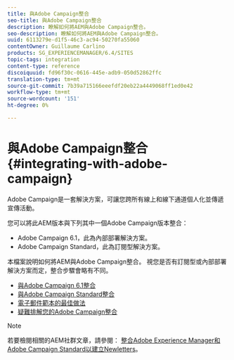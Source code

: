 ```yaml
---
title: 與Adobe Campaign整合
seo-title: 與Adobe Campaign整合
description: 瞭解如何將AEM與Adobe Campaign整合。
seo-description: 瞭解如何將AEM與Adobe Campaign整合。
uuid: 6113279e-d1f5-46c3-ac94-50270fa55060
contentOwner: Guillaume Carlino
products: SG_EXPERIENCEMANAGER/6.4/SITES
topic-tags: integration
content-type: reference
discoiquuid: fd96f30c-0616-445e-adb9-050d52862ffc
translation-type: tm+mt
source-git-commit: 7b39a715166eeefdf20eb22a4449068ff1ed0e42
workflow-type: tm+mt
source-wordcount: '151'
ht-degree: 0%

---
```



# 與Adobe Campaign整合{#integrating-with-adobe-campaign}

Adobe Campaign是一套解決方案，可讓您跨所有線上和線下通道個人化並傳遞宣傳活動。

您可以將此AEM版本與下列其中一個Adobe Campaign版本整合：

* Adobe Campaign 6.1，此為內部部署解決方案。
* Adobe Campaign Standard，此為訂閱型解決方案。

本檔案說明如何將AEM與Adobe Campaign整合。 視您是否有訂閱型或內部部署解決方案而定，整合步驟會略有不同。

* [與Adobe Campaign 6.1整合](/help/sites-administering/campaignonpremise.md)
* [與Adobe Campaign Standard整合](/help/sites-administering/campaignstandard.md)
* [電子郵件範本的最佳做法](/help/sites-administering/best-practices-for-email-templates.md)
* [疑難排解您的Adobe Campaign整合](/help/sites-administering/troubleshooting-campaignintegration.md)

>[!NOTE]
>
>若要檢閱相關的AEM社群文章，請參閱： [整合Adobe Experience Manager和Adobe Campaign Standard以建立Newletters](https://helpx.adobe.com/experience-manager/using/aem_campaign.html)。


